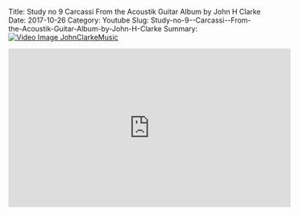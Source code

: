 Title: Study no 9  Carcassi  From the Acoustik Guitar Album by John H Clarke
Date: 2017-10-26
Category: Youtube
Slug: Study-no-9--Carcassi--From-the-Acoustik-Guitar-Album-by-John-H-Clarke
Summary: <a href="/Study-no-9--Carcassi--From-the-Acoustik-Guitar-Album-by-John-H-Clarke.html/"><img src="https://i.ytimg.com/vi/EbgNi6eEySI/hqdefault.jpg" alt="Video Image JohnClarkeMusic"></a>

<iframe width="560" height="315" src="https://www.youtube.com/embed/EbgNi6eEySI" title="YouTube video player" frameborder="0" allow="accelerometer; autoplay; clipboard-write; encrypted-media; gyroscope; picture-in-picture" allowfullscreen></iframe>


